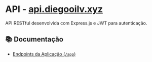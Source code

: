 # API - [api.diegooilv.xyz](https://api.diegooilv.xyz)

API RESTful desenvolvida com Express.js e JWT para autenticação.

## 📚 Documentação

- [Endpoints da Aplicação (`/app`)](docs/app.md)
